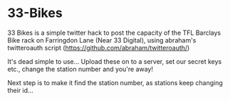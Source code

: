 33-Bikes
========

33 Bikes is a simple twitter hack to post the capacity of the TFL Barclays Bike rack on Farringdon Lane (Near 33 Digital), using abraham's twitteroauth script (https://github.com/abraham/twitteroauth/)

It's dead simple to use... Upload these on to a server, set our secret keys etc., change the station number and you're away!

Next step is to make it find the station number, as stations keep changing their id...